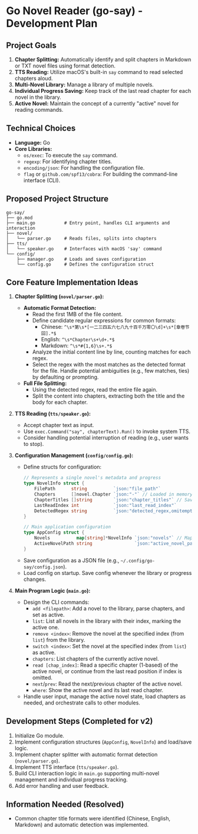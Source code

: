 # Go Novel Reader (go-say) - Development Plan

## Project Goals

1.  **Chapter Splitting:** Automatically identify and split chapters in Markdown or TXT novel files using format detection.
2.  **TTS Reading:** Utilize macOS's built-in `say` command to read selected chapters aloud.
3.  **Multi-Novel Library:** Manage a library of multiple novels.
4.  **Individual Progress Saving:** Keep track of the last read chapter for each novel in the library.
5.  **Active Novel:** Maintain the concept of a currently "active" novel for reading commands.

## Technical Choices

*   **Language:** Go
*   **Core Libraries:**
    *   `os/exec`: To execute the `say` command.
    *   `regexp`: For identifying chapter titles.
    *   `encoding/json`: For handling the configuration file.
    *   `flag` or `github.com/spf13/cobra`: For building the command-line interface (CLI).

## Proposed Project Structure

```
go-say/
├── go.mod
├── main.go           # Entry point, handles CLI arguments and interaction
├── novel/
│   └── parser.go     # Reads files, splits into chapters
├── tts/
│   └── speaker.go    # Interfaces with macOS 'say' command
└── config/
    ├── manager.go    # Loads and saves configuration
    └── config.go     # Defines the configuration struct
```

## Core Feature Implementation Ideas

1.  **Chapter Splitting (`novel/parser.go`):**
    *   **Automatic Format Detection:**
        *   Read the first 1MB of the file content.
        *   Define candidate regular expressions for common formats:
            *   Chinese: `^\s*第\s*[一二三四五六七八九十百千万零〇\d]+\s*[章卷节回].*$`
            *   English: `^\s*Chapter\s+\d+.*$`
            *   Markdown: `^\s*#{1,6}\s+.*$`
        *   Analyze the initial content line by line, counting matches for each regex.
        *   Select the regex with the most matches as the detected format for the file. Handle potential ambiguities (e.g., few matches, ties) by defaulting or prompting.
    *   **Full File Splitting:**
        *   Using the detected regex, read the entire file again.
        *   Split the content into chapters, extracting both the title and the body for each chapter.

2.  **TTS Reading (`tts/speaker.go`):**
    *   Accept chapter text as input.
    *   Use `exec.Command("say", chapterText).Run()` to invoke system TTS.
    *   Consider handling potential interruption of reading (e.g., user wants to stop).

3.  **Configuration Management (`config/config.go`):**
    *   Define structs for configuration:
        ```go
        // Represents a single novel's metadata and progress
        type NovelInfo struct {
            FilePath      string          `json:"file_path"`
            Chapters      []novel.Chapter `json:"-"` // Loaded in memory, not saved
            ChapterTitles []string        `json:"chapter_titles"` // Saved for listing
            LastReadIndex int             `json:"last_read_index"`
            DetectedRegex string          `json:"detected_regex,omitempty"`
        }

        // Main application configuration
        type AppConfig struct {
            Novels          map[string]*NovelInfo `json:"novels"` // Map FilePath -> NovelInfo
            ActiveNovelPath string                `json:"active_novel_path"`
        }
        ```
    *   Save configuration as a JSON file (e.g., `~/.config/go-say/config.json`).
    *   Load config on startup. Save config whenever the library or progress changes.

4.  **Main Program Logic (`main.go`):**
    *   Design the CLI commands:
        *   `add <filepath>`: Add a novel to the library, parse chapters, and set as active.
        *   `list`: List all novels in the library with their index, marking the active one.
        *   `remove <index>`: Remove the novel at the specified index (from `list`) from the library.
        *   `switch <index>`: Set the novel at the specified index (from `list`) as active.
        *   `chapters`: List chapters of the currently active novel.
        *   `read [chap_index]`: Read a specific chapter (1-based) of the active novel, or continue from the last read position if index is omitted.
        *   `next`/`prev`: Read the next/previous chapter of the active novel.
        *   `where`: Show the active novel and its last read chapter.
    *   Handle user input, manage the active novel state, load chapters as needed, and orchestrate calls to other modules.

## Development Steps (Completed for v2)

1.  Initialize Go module.
2.  Implement configuration structures (`AppConfig`, `NovelInfo`) and load/save logic.
3.  Implement chapter splitter with automatic format detection (`novel/parser.go`).
4.  Implement TTS interface (`tts/speaker.go`).
5.  Build CLI interaction logic in `main.go` supporting multi-novel management and individual progress tracking.
6.  Add error handling and user feedback.

## Information Needed (Resolved)

*   Common chapter title formats were identified (Chinese, English, Markdown) and automatic detection was implemented.
